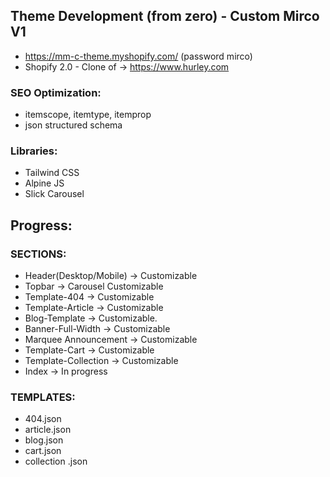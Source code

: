 ## Theme Development (from zero) - Custom Mirco V1 
- https://mm-c-theme.myshopify.com/ (password mirco) 
- Shopify 2.0 - Clone of -> https://www.hurley.com

### SEO Optimization:
- itemscope, itemtype, itemprop
- json structured schema

### Libraries:
- Tailwind CSS 
- Alpine JS
- Slick Carousel

## Progress:

### SECTIONS:
- Header(Desktop/Mobile) -> Customizable
- Topbar -> Carousel Customizable
- Template-404  -> Customizable
- Template-Article -> Customizable
- Blog-Template -> Customizable.
- Banner-Full-Width -> Customizable
- Marquee Announcement -> Customizable
- Template-Cart -> Customizable
- Template-Collection -> Customizable
- Index  -> In progress

### TEMPLATES:
- 404.json
- article.json
- blog.json
- cart.json
- collection .json

